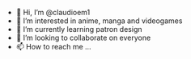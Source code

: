 - 👋 Hi, I’m @claudioem1
- 👀 I’m interested in anime, manga and videogames
- 🌱 I’m currently learning patron design
- 💞️ I’m looking to collaborate on everyone
- 📫 How to reach me ...

<!---
claudioem1/claudioem1 is a ✨ special ✨ repository because its `README.md` (this file) appears on your GitHub profile.
You can click the Preview link to take a look at your changes.
--->
